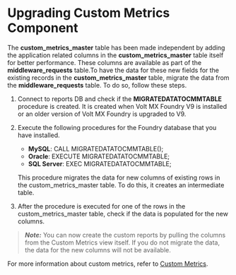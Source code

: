                          


Upgrading Custom Metrics Component
==================================

The **custom\_metrics\_master** table has been made independent by adding the application related columns in the **custom\_metrics\_master** table itself for better performance. These columns are available as part of the **middleware\_requests** table.To have the data for these new fields for the existing records in the **custom\_metrics\_master** table, migrate the data from the **middleware\_requests** table. To do so, follow these steps.

1.  Connect to reports DB and check if the **MIGRATEDATATOCMMTABLE** procedure is created. It is created when Volt MX Foundry V9 is installed or an older version of Volt MX Foundry is upgraded to V9.
2.  Execute the following procedures for the Foundry database that you have installed.
    
    *   **MySQL**: CALL MIGRATEDATATOCMMTABLE();
    *   **Oracle**: EXECUTE MIGRATEDATATOCMMTABLE;
    *   **SQL Server**: EXEC MIGRATEDATATOCMMTABLE;
    
    This procedure migrates the data for new columns of existing rows in the custom\_metrics\_master table. To do this, it creates an intermediate table.
    
3.  After the procedure is executed for one of the rows in the custom\_metrics\_master table, check if the data is populated for the new columns.

> **_Note:_** You can now create the custom reports by pulling the columns from the Custom Metrics view itself. If you do not migrate the data, the data for the new columns will not be available.

For more information about custom metrics, refer to [Custom Metrics](../../../Foundry/custom_metrics_and_reports/Content/CustomMetrics.md#custom-metrics).
